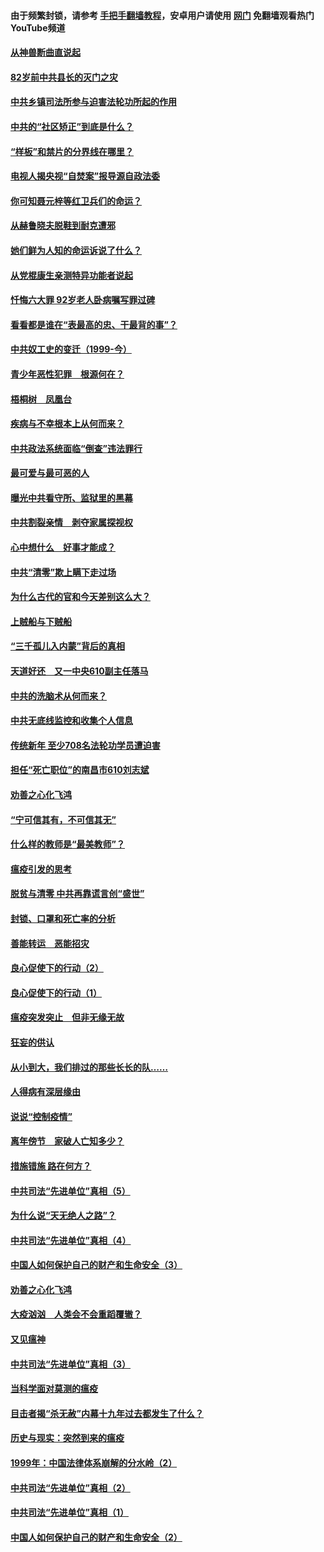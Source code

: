 #### 由于频繁封锁，请参考 [手把手翻墙教程](https://github.com/gfw-breaker/guides/wiki/)，安卓用户请使用 [网门](https://github.com/gfw-breaker/nogfw/blob/master/dl.md?t=04131500) 免翻墙观看热门YouTube频道 

#### [从神兽断曲直说起](../pages/19/423201.md?t=04131500) 

#### [82岁前中共县长的灭门之灾](../pages/19/423055.md?t=04131500) 

#### [中共乡镇司法所参与迫害法轮功所起的作用](../pages/19/423064.md?t=04131500) 

#### [中共的“社区矫正”到底是什么？](../pages/19/422870.md?t=04131500) 

#### [“样板”和禁片的分界线在哪里？](../pages/19/422704.md?t=04131500) 

#### [电视人揭央视“自焚案”报导源自政法委](../pages/19/422770.md?t=04131500) 

#### [你可知聂元梓等红卫兵们的命运？](../pages/19/422848.md?t=04131500) 

#### [从赫鲁晓夫脱鞋到耐克遭邪](../pages/19/422826.md?t=04131500) 

#### [她们鲜为人知的命运诉说了什么？](../pages/19/422754.md?t=04131500) 

#### [从党棍康生亲测特异功能者说起](../pages/19/422657.md?t=04131500) 

#### [忏悔六大罪 92岁老人卧病嘱写罪过碑](../pages/19/422750.md?t=04131500) 

#### [看看都是谁在“表最高的忠、干最背的事”？](../pages/19/422703.md?t=04131500) 

#### [中共奴工史的变迁（1999-今）](../pages/19/422656.md?t=04131500) 

#### [青少年恶性犯罪　根源何在？](../pages/19/422449.md?t=04131500) 

#### [梧桐树　凤凰台](../pages/19/422442.md?t=04131500) 

#### [疾病与不幸根本上从何而来？](../pages/19/422438.md?t=04131500) 

#### [中共政法系统面临“倒查”违法罪行](../pages/19/422497.md?t=04131500) 

#### [最可爱与最可恶的人](../pages/19/422448.md?t=04131500) 

#### [曝光中共看守所、监狱里的黑幕](../pages/19/422390.md?t=04131500) 

#### [中共割裂亲情　剥夺家属探视权](../pages/19/422364.md?t=04131500) 

#### [心中想什么　好事才能成？](../pages/19/422318.md?t=04131500) 

#### [中共“清零”欺上瞒下走过场](../pages/19/422306.md?t=04131500) 

#### [为什么古代的官和今天差别这么大？](../pages/19/422228.md?t=04131500) 

#### [上贼船与下贼船](../pages/19/422276.md?t=04131500) 

#### [“三千孤儿入内蒙”背后的真相](../pages/19/422229.md?t=04131500) 

#### [天道好还　又一中央610副主任落马](../pages/19/422155.md?t=04131500) 

#### [中共的洗脑术从何而来？](../pages/19/422154.md?t=04131500) 

#### [中共无底线监控和收集个人信息](../pages/19/422039.md?t=04131500) 

#### [传统新年 至少708名法轮功学员遭迫害](../pages/19/421946.md?t=04131500) 

#### [担任“死亡职位”的南昌市610刘志斌](../pages/19/421957.md?t=04131500) 

#### [劝善之心化飞鸿](../pages/19/421164.md?t=04131500) 

#### [“宁可信其有，不可信其无”](../pages/19/421691.md?t=04131500) 

#### [什么样的教师是“最美教师”？](../pages/19/421755.md?t=04131500) 

#### [瘟疫引发的思考](../pages/19/421594.md?t=04131500) 

#### [脱贫与清零 中共再靠谎言创“盛世”](../pages/19/421590.md?t=04131500) 

#### [封锁、口罩和死亡率的分析](../pages/19/421495.md?t=04131500) 

#### [善能转运　恶能招灾](../pages/19/421334.md?t=04131500) 

#### [良心促使下的行动（2）](../pages/19/421361.md?t=04131500) 

#### [良心促使下的行动（1）](../pages/19/421302.md?t=04131500) 

#### [瘟疫突发突止　但非无缘无故](../pages/19/421281.md?t=04131500) 

#### [狂妄的供认](../pages/19/421199.md?t=04131500) 

#### [从小到大，我们排过的那些长长的队……](../pages/19/421243.md?t=04131500) 

#### [人得病有深层缘由](../pages/19/420864.md?t=04131500) 

#### [说说“控制疫情”](../pages/19/420831.md?t=04131500) 

#### [离年傍节　家破人亡知多少？](../pages/19/420563.md?t=04131500) 

#### [措施错施  路在何方？](../pages/19/420076.md?t=04131500) 

#### [中共司法“先进单位”真相（5）](../pages/19/419453.md?t=04131500) 

#### [为什么说“天无绝人之路”？](../pages/19/419618.md?t=04131500) 

#### [中共司法“先进单位”真相（4）](../pages/19/419452.md?t=04131500) 

#### [中国人如何保护自己的财产和生命安全（3）](../pages/19/419405.md?t=04131500) 

#### [劝善之心化飞鸿](../pages/19/418758.md?t=04131500) 

#### [大疫汹汹　人类会不会重蹈覆辙？](../pages/19/419691.md?t=04131500) 

#### [又见瘟神](../pages/19/419225.md?t=04131500) 

#### [中共司法“先进单位”真相（3）](../pages/19/419451.md?t=04131500) 

#### [当科学面对莫测的瘟疫](../pages/19/419625.md?t=04131500) 

#### [目击者揭“杀无赦”内幕十九年过去都发生了什么？](../pages/19/419617.md?t=04131500) 

#### [历史与现实：突然到来的瘟疫](../pages/19/419619.md?t=04131500) 

#### [1999年：中国法律体系崩解的分水岭（2）](../pages/19/419455.md?t=04131500) 

#### [中共司法“先进单位”真相（2）](../pages/19/419450.md?t=04131500) 

#### [中共司法“先进单位”真相（1）](../pages/19/419449.md?t=04131500) 

#### [中国人如何保护自己的财产和生命安全（2）](../pages/19/419404.md?t=04131500) 

